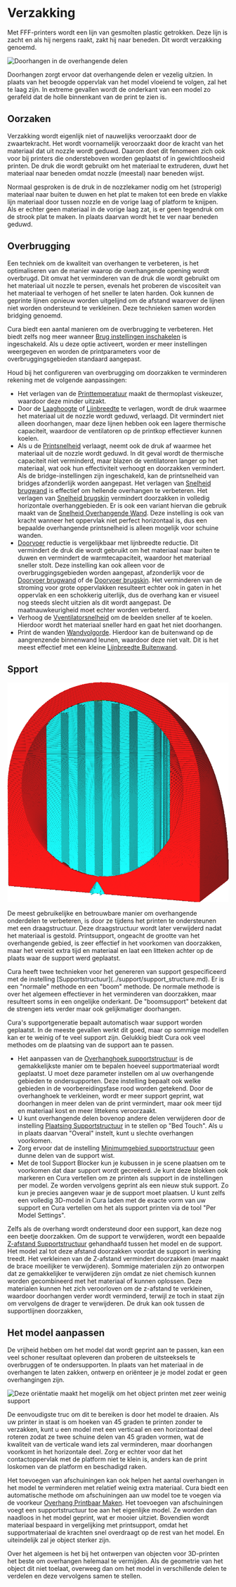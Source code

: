 Verzakking
====
Met FFF-printers wordt een lijn van gesmolten plastic getrokken. Deze lijn is zacht en als hij nergens raakt, zakt hij naar beneden. Dit wordt verzakking genoemd.

![Doorhangen in de overhangende delen](../../../articles/images/sagging.jpg)

Doorhangen zorgt ervoor dat overhangende delen er vezelig uitzien. In plaats van het beoogde oppervlak van het model vloeiend te volgen, zal het te laag zijn. In extreme gevallen wordt de onderkant van een model zo gerafeld dat de holle binnenkant van de print te zien is.

Oorzaken
----
Verzakking wordt eigenlijk niet of nauwelijks veroorzaakt door de zwaartekracht. Het wordt voornamelijk veroorzaakt door de kracht van het materiaal dat uit nozzle wordt geduwd. Daarom doet dit fenomeen zich ook voor bij printers die ondersteboven worden geplaatst of in gewichtloosheid printen. De druk die wordt gebruikt om het materiaal te extruderen, duwt het materiaal naar beneden omdat nozzle (meestal) naar beneden wijst.

Normaal gesproken is de druk in de nozzlekamer nodig om het (stroperig) materiaal naar buiten te duwen en het plat te maken tot een brede en vlakke lijn materiaal door tussen nozzle en de vorige laag of platform te knijpen. Als er echter geen materiaal in de vorige laag zat, is er geen tegendruk om de strook plat te maken. In plaats daarvan wordt het te ver naar beneden geduwd.

Overbrugging
----
Een techniek om de kwaliteit van overhangen te verbeteren, is het optimaliseren van de manier waarop de overhangende opening wordt overbrugd. Dit omvat het verminderen van de druk die wordt gebruikt om het materiaal uit nozzle te persen, evenals het proberen de viscositeit van het materiaal te verhogen of het sneller te laten harden. Ook kunnen de geprinte lijnen opnieuw worden uitgelijnd om de afstand waarover de lijnen niet worden ondersteund te verkleinen. Deze technieken samen worden bridging genoemd.

Cura biedt een aantal manieren om de overbrugging te verbeteren. Het biedt zelfs nog meer wanneer [Brug instellingen inschakelen](../experimental/bridge_settings_enabled.md) is ingeschakeld. Als u deze optie activeert, worden er meer instellingen weergegeven en worden de printparameters voor de overbruggingsgebieden standaard aangepast.

Houd bij het configureren van overbrugging om doorzakken te verminderen rekening met de volgende aanpassingen:
* Het verlagen van de [Printtemperatuur](../material/material_print_temperature.md) maakt de thermoplast viskeuzer, waardoor deze minder uitzakt.
* Door de [Laaghoogte](../resolution/layer_height.md) of [Lijnbreedte](../resolution/line_width.md) te verlagen, wordt de druk waarmee het materiaal uit de nozzle wordt geduwd, verlaagd. Dit vermindert niet alleen doorhangen, maar deze lijnen hebben ook een lagere thermische capaciteit, waardoor de ventilatoren op de printkop effectiever kunnen koelen.
* Als u de [Printsnelheid](../speed/speed_print.md) verlaagt, neemt ook de druk af waarmee het materiaal uit de nozzle wordt geduwd. In dit geval wordt de thermische capaciteit niet verminderd, maar blazen de ventilatoren langer op het materiaal, wat ook hun effectiviteit verhoogt en doorzakken vermindert. Als de bridge-instellingen zijn ingeschakeld, kan de printsnelheid van bridges afzonderlijk worden aangepast. Het verlagen van [Snelheid brugwand](../experimental/bridge_wall_speed.md) is effectief om hellende overhangen te verbeteren. Het verlagen van [Snelheid brugskin](../experimental/bridge_skin_speed.md) vermindert doorzakken in volledig horizontale overhanggebieden. Er is ook een variant hiervan die gebruik maakt van de [Snelheid Overhangende Wand](../experimenteel/wall_overhang_speed_factor.md). Deze instelling is ook van kracht wanneer het oppervlak niet perfect horizontaal is, dus een bepaalde overhangende printsnelheid is alleen mogelijk voor schuine wanden.
* [Doorvoer](../material/material_flow.md) reductie is vergelijkbaar met lijnbreedte reductie. Dit vermindert de druk die wordt gebruikt om het materiaal naar buiten te duwen en vermindert de warmtecapaciteit, waardoor het materiaal sneller stolt. Deze instelling kan ook alleen voor de overbruggingsgebieden worden aangepast, afzonderlijk voor de [Doorvoer brugwand](../experimental/bridge_wall_material_flow.md) of de [Doorvoer brugskin](../experimental/bridge_skin_material_flow.md). Het verminderen van de stroming voor grote oppervlakken resulteert echter ook in gaten in het oppervlak en een schokkerig uiterlijk, dus de overhang kan er visueel nog steeds slecht uitzien als dit wordt aangepast. De maatnauwkeurigheid moet echter worden verbeterd.
* Verhoog de [Vventilatorsnelheid](../cooling/cool_fan_speed.md) om de beelden sneller af te koelen. Hierdoor wordt het materiaal sneller hard en gaat het niet doorhangen.
* Print de wanden [Wandvolgorde](../shell/outer_inset_first.md). Hierdoor kan de buitenwand op de aangrenzende binnenwand leunen, waardoor deze niet valt. Dit is het meest effectief met een kleine [Lijnbreedte Buitenwand](../resolution/wall_line_width_0.md).

<!--screenshot {
"image_path": "support_enable.png",
"modellen": [{"script": "pipe_corner.scad"}],
"camerapositie": [77, 197, 40],
"settings": {"support_enable": true},
"kleuren": 64
}-->
Spport
----
![Een draagconstructie ondersupportt het model](../../../articles/images/support_enable.png)

De meest gebruikelijke en betrouwbare manier om overhangende onderdelen te verbeteren, is door ze tijdens het printen te ondersteunen met een draagstructuur. Deze draagstructuur wordt later verwijderd nadat het materiaal is gestold. Printsupport, ongeacht de grootte van het overhangende gebied, is zeer effectief in het voorkomen van doorzakken, maar het vereist extra tijd en materiaal en laat een litteken achter op de plaats waar de support werd geplaatst.

<!--if cura_version >= 4.7-->Cura heeft twee technieken voor het genereren van support gespecificeerd met de instelling [Supportstructuur](../support/support_structure.md). Er is een "normale" methode en een "boom" methode. De normale methode is over het algemeen effectiever in het verminderen van doorzakken, maar resulteert soms in een ongelijke onderkant. De "boomsupport" betekent dat de strengen iets verder maar ook gelijkmatiger doorhangen.<!--endif-->
<!--if cura_version < 4.7:Cura heeft twee technieken om draagvlak te creëren. Er is een standaardmethode die wordt voortgebracht wanneer [Generate Support](../support/support_enable.md) is ingeschakeld. Als alternatief wordt een boomsupportstructuur gegenereerd als [boomsupportstructuur](../experimental/support_tree_enable.md) is geselecteerd. De normale methode is over het algemeen effectiever in het verminderen van doorzakken, maar resulteert soms in een ongelijke onderkant. De "boomsupport" betekent dat de strengen iets verder maar ook gelijkmatiger doorhangen.-->

Cura's supportgeneratie bepaalt automatisch waar support worden geplaatst. In de meeste gevallen werkt dit goed, maar op sommige modellen kan er te weinig of te veel support zijn. Gelukkig biedt Cura ook veel methodes om de plaatsing van de support aan te passen.
* Het aanpassen van de [Overhanghoek supportstructuur](../support/support_angle.md) is de gemakkelijkste manier om te bepalen hoeveel supportmateriaal wordt geplaatst. U moet deze parameter instellen om al uw overhangende gebieden te ondersupporten. Deze instelling bepaalt ook welke gebieden in de voorbereidingsfase rood worden getekend. Door de overhanghoek te verkleinen, wordt er meer support geprint, wat doorhangen in meer delen van de print vermindert, maar ook meer tijd en materiaal kost en meer littekens veroorzaakt.
* U kunt overhangende delen bovenop andere delen verwijderen door de instelling [Plaatsing Supportstructuur](../support/support_type.md) in te stellen op "Bed Touch". Als u in plaats daarvan "Overal" instelt, kunt u slechte overhangen voorkomen.
* Zorg ervoor dat de instelling [Minimumgebied supportstructuur](../support/minimum_support_area.md) geen dunne delen van de support wist.
* Met de tool Support Blocker kun je kubussen in je scene plaatsen om te voorkomen dat daar support wordt gecreëerd. Je kunt deze blokken ook markeren en Cura vertellen om ze printen als support in de instellingen per model. Ze worden vervolgens geprint als een nieuw stuk support. Zo kun je precies aangeven waar je de support moet plaatsen. U kunt zelfs een volledig 3D-model in Cura laden met de exacte vorm van uw support en Cura vertellen om het als support printen via de tool "Per Model Settings".

Zelfs als de overhang wordt ondersteund door een support, kan deze nog een beetje doorzakken. Om de support te verwijderen, wordt een bepaalde [Z-afstand Supportstructuur](../support/support_z_distance.md) gehandhaafd tussen het model en de support. Het model zal tot deze afstand doorzakken voordat de support in werking treedt. Het verkleinen van de Z-afstand vermindert doorzakken (maar maakt de brace moeilijker te verwijderen). Sommige materialen zijn zo ontworpen dat ze gemakkelijker te verwijderen zijn omdat ze niet chemisch kunnen worden gecombineerd met het materiaal of kunnen oplossen. Deze materialen kunnen het zich veroorloven om de z-afstand te verkleinen, waardoor doorhangen verder wordt verminderd, terwijl ze toch in staat zijn om vervolgens de drager te verwijderen. De druk kan ook tussen de supportlijnen doorzakken,

Het model aanpassen
----
De vrijheid hebben om het model dat wordt geprint aan te passen, kan een veel schoner resultaat opleveren dan proberen de uitsteeksels te overbruggen of te ondersupporten. In plaats van het materiaal in de overhangen te laten zakken, ontwerp en oriënteer je je model zodat er geen overhangingen zijn.

<!--screenshot {
"image_path": "support_minimise_overhang.png",
"modellen": [
    {
        "script": "deuvel.scad",
        "transformatie": ["roterenY(127)"]
    }
],
"instellingen": {"support_angle": 55},
"camerapositie": [21, -104, -30],
"laag": -1
}-->
![Deze oriëntatie maakt het mogelijk om het object printen met zeer weinig support](../../../articles/images/support_minimise_overhang.png)

De eenvoudigste truc om dit te bereiken is door het model te draaien. Als uw printer in staat is om hoeken van 45 graden te printen zonder te verzakken, kunt u een model met een verticaal en een horizontaal deel roteren zodat ze twee schuine delen van 45 graden vormen, wat de kwaliteit van de verticale wand iets zal verminderen, maar doorhangen voorkomt in het horizontale deel. Zorg er echter voor dat het contactoppervlak met de platform niet te klein is, anders kan de print loskomen van de platform en beschadigd raken.

Het toevoegen van afschuiningen kan ook helpen het aantal overhangen in het model te verminderen met relatief weinig extra materiaal. Cura biedt een automatische methode om afschuiningen aan uw model toe te voegen via de voorkeur [Overhang Printbaar Maken](../experimental/conical_overhang_enabled.md). Het toevoegen van afschuiningen voegt een supportstructuur toe aan het eigenlijke model. Ze worden dan naadloos in het model geprint, wat er mooier uitziet. Bovendien wordt materiaal bespaard in vergelijking met printsupport, omdat het supportmateriaal de krachten snel overdraagt ​​op de rest van het model. En uiteindelijk zal je object sterker zijn.

Over het algemeen is het bij het ontwerpen van objecten voor 3D-printen het beste om overhangen helemaal te vermijden. Als de geometrie van het object dit niet toelaat, overweeg dan om het model in verschillende delen te verdelen en deze vervolgens samen te stellen.
